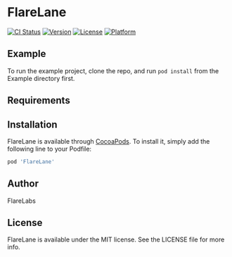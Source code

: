 # FlareLane

[![CI Status](https://img.shields.io/travis/62019543/FlareLane.svg?style=flat)](https://travis-ci.org/62019543/FlareLane)
[![Version](https://img.shields.io/cocoapods/v/FlareLane.svg?style=flat)](https://cocoapods.org/pods/FlareLane)
[![License](https://img.shields.io/cocoapods/l/FlareLane.svg?style=flat)](https://cocoapods.org/pods/FlareLane)
[![Platform](https://img.shields.io/cocoapods/p/FlareLane.svg?style=flat)](https://cocoapods.org/pods/FlareLane)

## Example

To run the example project, clone the repo, and run `pod install` from the Example directory first.

## Requirements

## Installation

FlareLane is available through [CocoaPods](https://cocoapods.org). To install
it, simply add the following line to your Podfile:

```ruby
pod 'FlareLane'
```

## Author

FlareLabs

## License

FlareLane is available under the MIT license. See the LICENSE file for more info.
